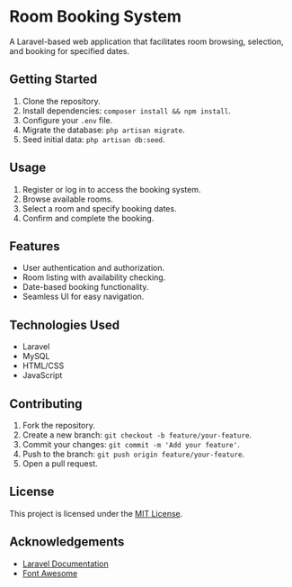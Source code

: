 # Room Booking System

A Laravel-based web application that facilitates room browsing, selection, and booking for specified dates.

## Getting Started

1. Clone the repository.
2. Install dependencies: `composer install && npm install`.
3. Configure your `.env` file.
4. Migrate the database: `php artisan migrate`.
5. Seed initial data: `php artisan db:seed`.

## Usage

1. Register or log in to access the booking system.
2. Browse available rooms.
3. Select a room and specify booking dates.
4. Confirm and complete the booking.

## Features

- User authentication and authorization.
- Room listing with availability checking.
- Date-based booking functionality.
- Seamless UI for easy navigation.

## Technologies Used

- Laravel
- MySQL
- HTML/CSS
- JavaScript

## Contributing

1. Fork the repository.
2. Create a new branch: `git checkout -b feature/your-feature`.
3. Commit your changes: `git commit -m 'Add your feature'`.
4. Push to the branch: `git push origin feature/your-feature`.
5. Open a pull request.

## License

This project is licensed under the [MIT License](LICENSE).

## Acknowledgements

- [Laravel Documentation](https://laravel.com/docs)
- [Font Awesome](https://fontawesome.com/)
